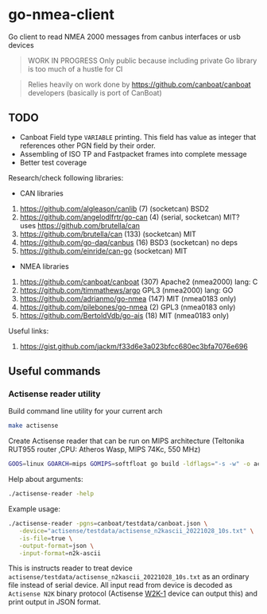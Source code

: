 # go-nmea-client
Go client to read NMEA 2000 messages from canbus interfaces or usb devices

> WORK IN PROGRESS
> Only public because including private Go library is too much of a hustle for CI

> Relies heavily on work done by https://github.com/canboat/canboat developers (basically is port of CanBoat)


## TODO

* Canboat Field type `VARIABLE` printing. This field has value as integer that references other PGN field by their order.
* Assembling of ISO TP and Fastpacket frames into complete message
* Better test coverage


Research/check following libraries:

* CAN libraries

1. https://github.com/algleason/canlib (7) (socketcan) BSD2
2. https://github.com/angelodlfrtr/go-can (4) (serial, socketcan) MIT?  
   uses https://github.com/brutella/can
3. https://github.com/brutella/can (133) (socketcan) MIT
4. https://github.com/go-daq/canbus (16) BSD3  (socketcan)  no deps
5. https://github.com/einride/can-go (socketcan) MIT

* NMEA libraries

1. https://github.com/canboat/canboat (307) Apache2 (nmea2000) lang: C
2. https://github.com/timmathews/argo GPL3 (nmea2000)  lang: GO
3. https://github.com/adrianmo/go-nmea (147) MIT (nmea0183 only)
4. https://github.com/pilebones/go-nmea (2) GPL3 (nmea0183 only)
5. https://github.com/BertoldVdb/go-ais (18) MIT (nmea0183 only)

Useful links:
1. https://gist.github.com/jackm/f33d6e3a023bfcc680ec3bfa7076e696


## Useful commands

### Actisense reader utility

Build command line utility for your current arch
```bash 
make actisense
```

Create Actisense reader that can be run on MIPS architecture (Teltonika RUT955 router ,CPU: Atheros Wasp, MIPS 74Kc, 550 MHz)
```bash
GOOS=linux GOARCH=mips GOMIPS=softfloat go build -ldflags="-s -w" -o actisense-reader-mips cmd/actisense/main.go
```

Help about arguments:
```bash
./actisense-reader -help
```

Example usage:
```bash 
./actisense-reader -pgns=canboat/testdata/canboat.json \
   -device="actisense/testdata/actisense_n2kascii_20221028_10s.txt" \
   -is-file=true \
   -output-format=json \
   -input-format=n2k-ascii
```
This is instructs reader to treat device `actisense/testdata/actisense_n2kascii_20221028_10s.txt` as an ordinary file instead
of serial device. All input read from device is decoded as `Actisense N2K` binary protocol (Actisense [W2K-1](https://actisense.com/products/w2k-1-nmea-2000-wifi-gateway/) device can output this)
and print output in JSON format.


